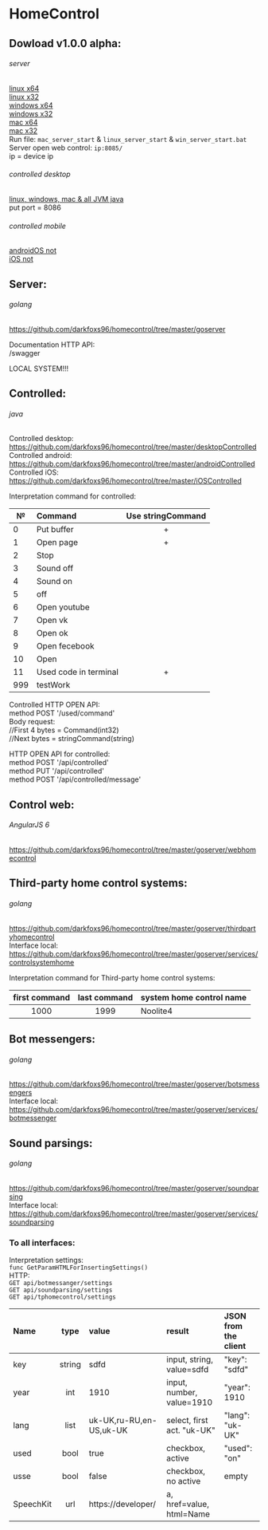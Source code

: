 # HomeControl

Dowload v1.0.0 alpha:  
-------  
###### server ######  
[linux x64](https://yadi.sk/d/-gZ0Ukfo3YAyEY)  
[linux x32](https://yadi.sk/d/0klunNZ43YAyDY)  
[windows x64](https://yadi.sk/d/4kPHF7sW3YAyN4)  
[windows x32](https://yadi.sk/d/hU1hXCag3YAyLz)  
[mac x64](https://yadi.sk/d/jlfZuvYe3YAyHQ)  
[mac x32](https://yadi.sk/d/_aS3I8tL3YAyGM)  
Run file: `mac_server_start` & `linux_server_start` & `win_server_start.bat`  
Server open web control: `ip:8085/`  
ip = device ip  

###### controlled desktop ######  
[linux, windows, mac & all JVM java](https://yadi.sk/d/yHijZIaP3YAGsj)  
put port = 8086

###### controlled mobile ######  
[androidOS not](/)  
[iOS not](/)  

Server:
-------  
###### golang ######  
https://github.com/darkfoxs96/homecontrol/tree/master/goserver  

Documentation HTTP API:  
/swagger

LOCAL SYSTEM!!!

Controlled:
-------  
###### java ######  
Controlled desktop: https://github.com/darkfoxs96/homecontrol/tree/master/desktopControlled  
Controlled android: https://github.com/darkfoxs96/homecontrol/tree/master/androidControlled  
Controlled iOS: https://github.com/darkfoxs96/homecontrol/tree/master/iOSControlled  

Interpretation command for controlled:

| №       | Command                         | Use stringCommand  |
| ------- | :------------------------------ | :----------------: |
| 0       | Put buffer                      | +                  |
| 1       | Open page                       | +                  |
| 2       | Stop                            |                    |
| 3       | Sound off                       |                    |
| 4       | Sound on                        |                    |
| 5       | off                             |                    |
| 6       | Open youtube                    |                    |
| 7       | Open vk                         |                    |
| 8       | Open ok                         |                    |
| 9       | Open fecebook                   |                    |
| 10      | Open                            |                    |
| 11      | Used code in terminal           | +                  |
| 999     | testWork                        |                    |

Controlled HTTP OPEN API:  
method POST '/used/command'  
Body request:  
//First 4 bytes = Command(int32)   
//Next bytes = stringCommand(string)

HTTP OPEN API for controlled:  
method POST '/api/controlled'  
method PUT '/api/controlled'  
method POST '/api/controlled/message'

Control web:
-------  
###### AngularJS 6 ######  
https://github.com/darkfoxs96/homecontrol/tree/master/goserver/webhomecontrol

Third-party home control systems:
-------
###### golang ######  
https://github.com/darkfoxs96/homecontrol/tree/master/goserver/thirdpartyhomecontrol   
Interface local:  
https://github.com/darkfoxs96/homecontrol/tree/master/goserver/services/controlsystemhome  

Interpretation command for Third-party home control systems:  

| first command | last command | system home control name |
| :-----------: | :----------: | ------------------------ |
| 1000          | 1999         | Noolite4                 |

Bot messengers:
-------
###### golang ######  
https://github.com/darkfoxs96/homecontrol/tree/master/goserver/botsmessengers   
Interface local:  
https://github.com/darkfoxs96/homecontrol/tree/master/goserver/services/botmessenger

Sound parsings:
-------
###### golang ######  
https://github.com/darkfoxs96/homecontrol/tree/master/goserver/soundparsing  
Interface local:  
https://github.com/darkfoxs96/homecontrol/tree/master/goserver/services/soundparsing

### To all interfaces: ###
Interpretation settings:  
```func GetParamHTMLForInsertingSettings()```  
HTTP:  
```GET api/botmessanger/settings```  
```GET api/soundparsing/settings```  
```GET api/tphomecontrol/settings```  

| Name          | type         | value                    | result                      | JSON from the client |
| :------------ | :----------: | :----------------------- | :-------------------------- | :------------------- |
| key           | string       | sdfd                     | input, string, value=sdfd   | "key": "sdfd"        |
| year          | int          | 1910                     | input, number, value=1910   | "year": 1910         |
| lang          | list         | uk-UK,ru-RU,en-US,uk-UK  | select, first act. "uk-UK"  | "lang": "uk-UK"      |
| used          | bool         | true                     | checkbox, active            | "used": "on"         |
| usse          | bool         | false                    | checkbox, no active         | empty                |
| SpeechKit     | url          | https://developer/       | a, href=value, html=Name    |                      |
